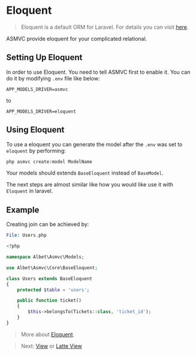 # Eloquent

> Eloquent is a default ORM for Laravel. For details you can visit [here](https://github.com/illuminate/database).

ASMVC provide eloquent for your complicated relational.

## Setting Up Eloquent

In order to use Eloquent. You need to tell ASMVC first to enable it. You can do it by modifying `.env` file like below:

```.env
APP_MODELS_DRIVER=asmvc
```

to

```.env
APP_MODELS_DRIVER=eloquent
```

## Using Eloquent

To use a eloquent you can generate the model after the `.env` was set to `eloquent` by performing:

```bash
php asmvc create:model ModelName
```

Your models should extends `BaseEloquent` instead of `BaseModel`.

The next steps are almost similar like how you would like use it with `Eloquent` in laravel.

## Example

Creating join can be achieved by:

```php
File: Users.php

<?php

namespace Albet\Asmvc\Models;

use Albet\Asmvc\Core\BaseEloquent;

class Users extends BaseEloquent
{
    protected $table = 'users';

    public function ticket()
    {
        $this->belongsTo(Tickets::class, 'ticket_id');
    }
}

```

> More about [Eloquent](https://laravel.com/docs/9.x/eloquent).

> Next: [View](view.md) or [Latte View](latte.md)
